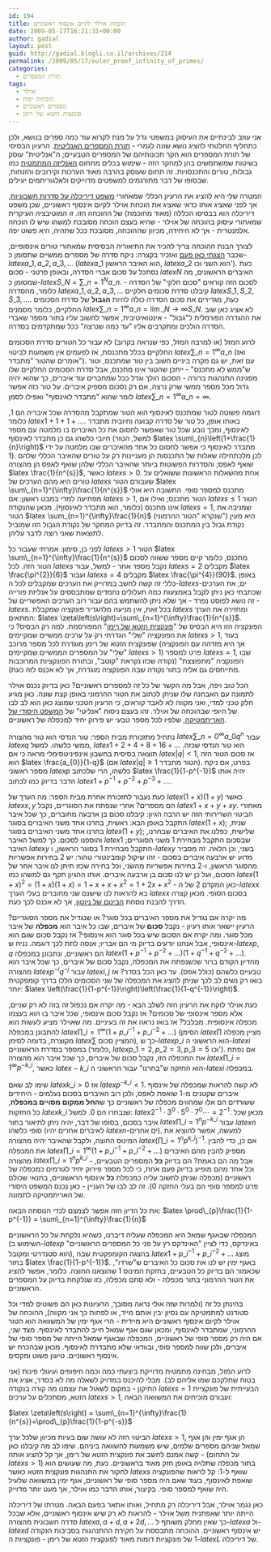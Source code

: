 ```yaml
---
id: 194
title: הוכחת אוילר לקיום אינסוף ראשוניים
date: 2009-05-17T16:21:31+00:00
author: gadial
layout: post
guid: http://gadial.blogli.co.il/archives/214
permalink: /2009/05/17/euler_proof_infinity_of_primes/
categories:
  - תורת המספרים
tags:
  - אוילר
  - הוכחות יפות
  - מספרים ראשוניים
  - פונקצית הזטא של רימן
---
```

אני עוזב לבינתיים את העיסוק במשפטי גדל על מנת לקרוא עוד כמה ספרים בנושא, ולכן כתחליף החלטתי להציג נושא שונה לגמרי - [תורת המספרים האנליטית](http://en.wikipedia.org/wiki/Analytic_number_theory). הרעיון הבסיסי של תורת המספרים הוא חקר תכונותיהם של המספרים הטבעיים; ה"אנליטית" עוסק בשיטות שמשתמשים בהן למחקר הזה - שימוש בכלים מתחום [האנליזה המתמטית](http://he.wikipedia.org/wiki/%D7%90%D7%A0%D7%9C%D7%99%D7%96%D7%94_%D7%9E%D7%AA%D7%9E%D7%98%D7%99%D7%AA) כמו גבולות, טורים והתכנסויות. זה תחום שעוסק בהרבה מאוד הערכות וקירובים והזנחות, שבסופו של דבר מתורגמים למשפטים מדוייקים ולאלגוריתמים יעילים.

המטרה שלי היא להציג את הרעיון הכללי שמאחורי [משפט דיריכלה על סדרות חשבוניות](http://en.wikipedia.org/wiki/Dirichlet%27s_theorem_on_arithmetic_progressions), אך לפני שאציג אותו כדאי שאציג את הוכחת אוילר לקיום אינסוף ראשוניים, שכן משפט דיריכלה הוא בבסיסו הכללה (מאוד מחוכמת) של ההוכחה הזו. זו המוטיבציה העיקרית שמאחורי עיסוק בהוכחה של אוילר - שהיא בעצם הוכחה מסובכת למשהו שיש לו הוכחה אלמנטרית - אך לא היחידה, מכיוון שההוכחה, מסובכת ככל שתהיה, היא פשוט יפה.

לצורך הבנת ההוכחה צריך להכיר את התיאוריה הבסיסית שמאחורי טורים אינסופיים, שכבר [הצגתי כאן פעם](http://www.gadial.net/?p=134) ואזכיר בקצרה: ניקח סדרה של מספרים ממשיים שתסומן כ-$latex a\_{1},a\_{2},a\_{3},\dots$ ($latex a\_{1}$ הוא האיבר הראשון, $latex a\_{2}$ הוא השני וכו'). כעת נסתכל על סכום אברי הסדרה, ובאופן פרטני - סכום $latex N$ האיברים הראשונים, מה שמסומן כ-$latex S\_{N}=\sum\_{n=1}^{N}a\_{n}$. לסכום הזה קוראים "סכום חלקי" של הסדרה - כלומר, מהסדרה $latex a\_{1},a\_{2},a\_{3},\dots$ קיבלנו סדרת סכומים חלקיים $latex S\_{1},S\_{2},S\_{3},\dots$. כעת, מגדירים את סכום הסדרה כולה להיות **הגבול** של סדרת הסכומים החלקיים, כלומר מסמנים $latex \sum\_{n=1}^{\infty}a\_{n}=\lim\_{N\to\infty}S\_{N}$. לא אציג כאן שוב את ההגדרה הפורמלית ל"גבול" - אינטואיטיבית, אפשר לחשוב עליו בתור מספר שאברי הסדרה הולכים ומתקרבים אליו "עד כמה שנרצה" ככל שמתקדמים בסדרה.

לרוע המזל (או למרבה המזל, כפי שנראה בקרוב) לא עבור כל הטורים סדרת הסכומים החלקיים בכלל מתכנסת, אז לפעמים אין משמעות לביטוי $latex \sum\_{n=1}^{\infty}a\_{n}$ (ואז אומרים שהטור "מתבדר"). עם זאת, יש גם מקרה ביניים חשוב בין טור שמתכנס, וטור ש"ממש לא מתכנס" - ייתכן שהטור אינו מתכנס, אבל סדרת הסכומים החלקיים שלו מפגינה התנהגות ברורה - הסכום הולך וגדל ככל שמחברים עוד איברים, כך שהוא יהיה גדול מכל מספר ממשי שרק נרצה, אם רק נסכום מספיק איברים. על טור כזה אפשר לומר שהוא "מתבדר לאינסוף" ואפילו לסמן $latex \sum\_{n=1}^{\infty}a\_{n}=\infty$.

דוגמה פשוטה לטור שמתכנס לאינסוף הוא הטור שמתקבל מהסדרה שכל איבריה הם 1, כלומר $latex 1+1+1+\dots$. באותו אופן, כל טור של סדרה קבועה וחיובית מתבדר לאינסוף, ומכך נובע שכל טור שאפשר לחסום את כל האיברים בו מלמטה עם מספר חיובי כלשהו גם כן מתבדר לאינסוף (למשל, הטור $latex \sum\_{n}\left(1+\frac{1}{n}\right)$ מתבדר לאינסוף כי אפשר לחסום כל אחד מהאיברים שבו מלמטה על ידי 1). לכן מלכתחילה שאלות של התכנסות הן מעניינות רק על טורים שהאיבר הכללי שלהם שואף לאפס; והסדרות הפשוטות ביותר שהאיבר הכללי שלהן שואף לאפס הן מהצורה $latex \frac{1}{n^{s}}$, כאשר $latex s>0$. אחת מהשאלות הראשונות ששואלים על טורים היא מהם הערכים של $latex s$ שעבורם הטור $latex \sum\_{n=1}^{\infty}\frac{1}{n^{s}}$ מתכנס למספר סופי. התשובה היא אולי מפתיעה למדי במבט ראשון: אם $latex s>1$, הטור מתכנס; ואילו אם $latex s\le1$ הטור אינו מתכנס (כלומר, הוא מתבדר לאינסוף). מכאן שהנקודה $latex s=1$, שמניבה את הטור $latex \sum_{n=1}^{\infty}\frac{1}{n}$ (שנקרא "הטור ההרמוני") היא מעין נקודת גבול בין המתכנס והמתבדר. זה בדיוק המחקר של נקודת הגבול הזו שמוביל לתוצאות שאני רוצה לדבר עליהן.

לפני כן, סימון: אמרתי שעבור כל $latex s>1$ הטור $latex \sum\_{n=1}^{\infty}\frac{1}{n^{s}}$ מתכנס, כלומר קיים מספר ששווה לסכום הטור הזה. לכל $latex s$ נקבל מספר אחר - למשל, עבור $latex s=2$ מקבלים $latex \frac{\pi^{2}}{6}$ ועבור $latex s=4$ מקבלים $latex \frac{\pi^{4}}{90}$. באופן כללי זה קשה לחשב במדוייק את הערכים שמקבלים לכל ה-$latex s$-ים; את הערכים שכתבתי כאן ניתן לקבל באמצעות כמה תעלולים נחמדים שמתבססים על אנליזת פורייה - זה נושא לפוסט נפרד - אך שלא ניתן להשתמש בהם עבור רוב הערכים האפשריים של $latex s$. בכל זאת, אין מניעה מלהגדיר פונקציה שמקבלת $latex s$ ומחזירה את הערך המתאים: $latex \zeta\left(s\right)=\sum\_{n=1}^{\infty}\frac{1}{n^{s}}$. הפונקציה הזו היא הבסיס של "[פונקצית הזטא של רימן](http://he.wikipedia.org/wiki/%D7%A4%D7%95%D7%A0%D7%A7%D7%A6%D7%99%D7%99%D7%AA_%D7%96%D7%98%D7%90_%D7%A9%D7%9C_%D7%A8%D7%99%D7%9E%D7%9F)" המפורסמת. למה רק הבסיס? כי את הפונקציה "שלי" הגדרתי רק על ערכים ממשיים שמקיימים $latex s>1$, בעוד שפונקצית הזטא של רימן מוגדרת לכל מספר מרוכב (אך היא מזדהה עם הפונקציה "שלי" על המספרים הממשיים שמקיימים $latex s>1$) פרט למספר $latex s=1$, שבו הפונקציה "מתפוצצת" (נקודה שכזו נקראת "קוטב", ובתורת הפונקציות המרוכבות מתייחסים גם אליה בתור נקודה שבה הפונקציה מוגדרת, אך לא אכנס לזה כעת).

הכל טוב ויפה, אבל מה הקשר של כל זה למספרים ראשוניים? כאן בדיוק נכנס אוילר לתמונה עם האבחנה שלו שניתן לכתוב את הטור ההרמוני באופן קצת שונה. כאן מגיע חלק טכני למדי, ואני מקווה לא לאבד קוראים, כי הרעיון הטכני שמוצג כאן הוא לב לבו של היופי שבהוכחה של אוילר. זהו בעצם ניסוח "אנליטי" של [המשפט היסודי של האריתמטיקה](http://he.wikipedia.org/wiki/%D7%94%D7%9E%D7%A9%D7%A4%D7%98_%D7%94%D7%99%D7%A1%D7%95%D7%93%D7%99_%D7%A9%D7%9C_%D7%94%D7%90%D7%A8%D7%99%D7%AA%D7%9E%D7%98%D7%99%D7%A7%D7%94), שלפיו לכל מספר טבעי יש פירוק יחיד למכפלה של ראשוניים.

נתחיל מתזכורת מבית הספר: טור הנדסי הוא טור מהצורה $latex \sum\_{n=0}^{\infty}a\_{0}q^{n}$ עבור $latex q$ ממשי כלשהו. למשל, $latex 1+2+4+8+16+\dots$ הוא טור הנדסי שכזה. תוצאה בסיסית בחשבון אינפיניטסימלי מראה כי אם $latex \left|q\right|<1$, אז סכום הטור הזה הוא $latex \frac{a_{0}}{1-q}$ (אם $latex \left|q\right|\ge1$ הטור מתבדר). בפרט, אם ניקח מספר ראשוני $latex p$ כלשהו, הרי שלכתוב $latex \frac{1}{1-p^{-1}}$ יהיה אותו הדבר בדיוק כמו לכתוב $latex 1+p^{-1}+p^{-2}+p^{-3}+\dots$.

כעת נעבור לתזכורת אחרת מבית הספר: מה הערך של $latex \left(1+x\right)\left(1+y\right)$ כאשר $latex x,y$ הם מספרים? אחרי שנפתח את הסוגריים, נקבל $latex 1+x+y+xy$. מאחורי הביטוי השרירותי הזה יש הרבה הגיון: קיבלנו סכום בן ארבעה מחוברים, כך שכל איבר התקבל באופן הבא: ראשית, בחרנו אחד משני האיברים בסוגר $latex \left(1+x\right)$; שנית, בחרנו אחד משני האיברים בסוגר $latex \left(1+y\right)$; שלישית, כפלנו את האיברים שבחרנו, והוספנו לסכום. כך למשל האיבר $latex 1$ שבסכום התקבל מבחירת 1 משני הסוגריים; האיבר $latex y$ התקבל מבחירת 1 בסוגר הראשון, ו-$latex y$ בשני, וכן הלאה. זה מסביר מדוע יש ארבעה איברים בסכום - זהו שיקול קומבינטורי טהור: יש 2 בחירות אפשריות מהסוגר הראשון, ו-2 בחירות אפשריות מהשני, וכל בחירה שכזו תיתן לנו איבר אחר של הסכום, ועל כן יש לנו סכום בן ארבעה איברים. אותו ההגיון תקף גם למשהו כמו $latex \left(1+x\right)^{2}=\left(1+x\right)\left(1+x\right)=1+x+x+x^{2}=1+2x+x^{2}$ - כאן המקדם 2 של ה-$latex x$ בא להראות לנו שישנם שני מחוברים בעלי הערך $latex x$ בסכום הסופי. מכאן קצרה הדרך להבנת נוסחת [הבינום של ניוטון](http://he.wikipedia.org/wiki/%D7%94%D7%91%D7%99%D7%A0%D7%95%D7%9D_%D7%A9%D7%9C_%D7%A0%D7%99%D7%95%D7%98%D7%95%D7%9F), אך לא אכנס לכך כעת.

מה יקרה אם נגדיל את מספר האיברים בכל סוגר? או שנגדיל את מספר הסוגריים? הרעיון יישאר אותו רעיון - נקבל **סכום** של איברים, שבו כל איבר הוא **מכפלה** של איבר מכל סוגר. ומה יקרה אם הסכום שיש בכל סוגר הוא אינסופי? אז נקבל סכום שגם הוא אינסופי, אבל אנחנו יודעים בדיוק מי הם אבריו; אנסה לתת לכך דוגמה. נניח ש-$latex p,q$ הם ראשוניים, ונתבונן במכפלה $latex \left(1+p^{-1}+p^{-2}+\dots\right)\left(1+q^{-1}+q^{-2}+\dots\right)$. מהדיון הקודם ברור שכשנפתח את המכפלה, נקבל סכום של איברים, כך שכל איבר הוא מהצורה $latex p^{-i}q^{-j}$ עבור $latex i,j$ טבעיים כלשהם (כולל אפס). עד כאן הכל בסדר? אז בואו רק נשים לב לכך שניתן להציג את המכפלה של שני הסכומים הללו בדרך קומפקטית יותר: $latex \left(\frac{1}{1-p^{-1}}\right)\left(\frac{1}{1-q^{-1}}\right)$.

כעת אוילר לוקח את הרעיון הזה לשלב הבא - מה יקרה אם נכפול זה בזה לא רק שניים, אלא מספר אינסופי של סכומים? אז נקבל סכום אינסופי, שכל איבר בו הוא בעצמו מכפלה אינסופית. מבלבל? אז בואו נראה את זה בעיניים. מה שאוילר מציע לעשות הוא להתבונן במכפלה $latex \prod\_{i=1}^{\infty}\left(1+p\_{i}^{-1}+p\_{i}^{-2}+\dots\right)$ (הסימן $latex \prod$ מציין מכפלה מקוצרת, בדומה לסימן $latex \sum$ המציין סכום), כך ש-$latex p\_{i}$ הוא הראשוני ה-$latex i$ במספר בסדרת הראשוניים (כלומר, $latex p\_{1}=2,p\_{2}=3,p\_{3}=5$ וכו'). אם נפתח את המכפלה הזו, נקבל סכום של איברים, כך שכל איבר הוא מהצורה $latex \prod\_{i=1}^{\infty}p^{-k\_{i}}$, כאשר $latex -k\_{i}$ הוא החזקה ש"בחרנו" עבור הראשוני ה-$latex i$ במכפלה.

שימו לב שאם $latex k\_{i}>0$ אז $latex p^{-k\_{i}}<1$. לא קשה להראות שמכפלה של אינסוף איברים שקטנים מ-1 שואפת לאפס, ולכן רוב האיברים בסכום נעלמים - היחידים ששורדים הם אלו שמהווים מכפלה של ראשוניים כך ש**החל ממקום מסויים במכפלה**, כל החזקות $latex k\_{i}$ שנבחרו הם 0. למשל: $latex 2^{-1}\cdot3^{0}\cdot5^{0}\cdot7^{0}\cdots=2^{-1}$. מכאן שכל איבר בסכום, בסופו של דבר, יהיה ניתן לתיאור בתור $latex \prod\_{i=1}^{n}p^{-k\_{i}}$ עבור $latex n$ סופי כלשהו (לאיברים אחרים יהיו $latex n$-ים אחרים). למעשה, אפשר להוציא את המינוס החוצה, ולקבל שהאיבר יהיה מהצורה $latex \left(\prod\_{i=1}^{n}p^{k\_{i}}\right)^{-1}$. אם כן, כדי להבין את המכפלה $latex \prod\_{i=1}^{\infty}\left(1+p\_{i}^{-1}+p\_{i}^{-2}+\dots\right)$ מספיק להבין מהם האיברים מהצורה $latex \prod\_{i=1}^{n}p^{k\_{i}}$ - אבל מה הם באמת? הם בדיוק **כל** המספרים הטבעיים, וכל אחד מהם מופיע בדיוק פעם אחת, כי לכל מספר פירוק יחיד לגורמים כמכפלה של ראשוניים (מכפלה שניתן לחשוב עליה כמכפלת **כל** אינסוף הראשוניים, בתנאי שכולם פרט למספר סופי הם בעלי החזקה 0). זה לב לבו של העניין - כאן נכנס המשפט היסודי של האריתמטיקה לתמונה.

את כל הדיון הזה אפשר לצמצם לכדי הנוסחה הבאה: $latex \prod\_{p}\frac{1}{1-p^{-1}} = \sum\_{n=1}^{\infty}\frac{1}{n}$

המכפלה שבאגף שמאל היא המכפלה שעליה דיברנו, כשהיא נלקחת על כל הראשוניים (השימוש ב-$latex p$ באינדקס, כדי לציין "האינדקס רץ על פני כל המספרים הראשוניים" הוא סטנדרטי ומקובל), בהצגה הקומפקטית שבה $latex 1+p\_{i}^{-1}+p\_{i}^{-2}+\dots$ מוצג בתור $latex \frac{1}{1-p^{-1}}$. באגף ימין יש לנו את סכום כל האיברים ש"שרדו", שכאמור הם בדיוק כל הטבעיים, בחזקת המינוס 1 שהוצאנו החוצה. כלומר, אפשר להציג את הטור ההרמוני בתור מכפלה - ולא סתם מכפלה, כזו שנלקחת בדיוק על המספרים הראשוניים.

בהינתן כל זה (ולמרות שזה אולי נראה מסובך, הרעיונות כאן הם פשוטים למדי וכל סטודנט למתמטיקה עם נסיון יבין אותם מייד, או לפחות כך אני מקווה), ההוכחה של אוילר לקיום אינסוף ראשוניים היא מיידית - הרי אגף ימין של המשוואה הוא הטור ההרמוני, שמתבדר לאינסוף, ומכאן שגם אגף שמאל חייב להתבדר לאינסוף. מצד שני, אם היה רק מספר סופי של ראשוניים, המכפלה שבאגף שמאל הייתה של מספר סופי של איברים, ולכן שווה למספר סופי, ובוודאי שלא מתבדרת לאינסוף. מכאן שבהכרח יש אינסוף ראשוניים. טיעון פשוט ומקסים.

לרוע המזל, מבחינה מתמטית מדוייקת ביצעתי כמה וכמה חיפופים ועיגולי פינות (אני בטוח שחלקכם שמו אליהם לב). מבלי להיכנס במדויק לשאלה מה לא בסדר, אציג את התיקון - במקום לשאול את עצמנו מה קורה בנקודה $latex s=1$ הבעייתית של פונקציית הזטא, מסתכלים על ערכים $latex s>1$, ועבורם מוכיחים את המשוואה הבאה:

$latex \zeta\left(s\right) = \sum\_{n=1}^{\infty}\frac{1}{n^{s}}=\prod\_{p}\frac{1}{1-p^{-s}}$

הביטוי הזה לא עושה שום בעיות מכיוון שלכל ערך $latex s>1$, הן אגף ימין והן אגף שמאל שניהם מספרים שלמים, שיש משמעות להשוואה ביניהם. שימו לב מה קיבלנו כאן - קשה אמנם לחשב את פונקצית הזטא של רימן, אך קל להציג אותה (על התחום $latex s>1$) בתור מכפלה שתלויה באופן חזק מאוד בראשוניים. כעת, מה שעושים הוא לחקור את התנהגות פונקצית הזטא כאשר $latex s$ שואף ל-1: קל לראות שהפונקציה שואפת לאינסוף, בעוד שאם היה מספר סופי של ראשוניים, אגף ימין במשוואה שלעיל היה שואף למספר סופי. בקיצור, אותו הדבר כמו אוילר, אך מעט יותר מדוייק.

כאן נגמר אוילר, אבל דיריכלה רק מתחיל, ואותו אתאר בפעם הבאה. מטרתו של דיריכלה הייתה יותר שאפתנית משל אוילר - להראות לא רק שיש אינסוף ראשוניים, אלא שבכל סדרה חשבונית מהצורה $latex a,a+d,a+2d,\dots$ כך שאין מחלק משותף ל-$latex a$ ול-$latex d$ יש אינסוף ראשוניים. ההוכחה מתבססת על חקירת ההתנהגות בסביבות הנקודה 1 של פונקציות דומות מאוד לפונקצית הזטא של רימן - פונקציות ה-$latex L$ של דיריכלה.